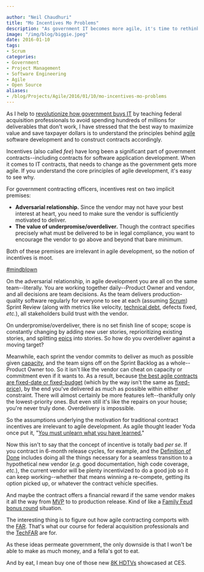 ```yaml
---

author: "Neil Chaudhuri"
title: "Mo Incentives Mo Problems"
description: "As government IT becomes more agile, it's time to rethink incentives in contracts."
image: "/img/blog/biggie.jpeg"
date: 2016-01-10
tags:
- Scrum
categories: 
- Government
- Project Management
- Software Engineering
- Agile
- Open Source
aliases:
- /blog/Projects/Agile/2016/01/10/mo-incentives-mo-problems
---
```


As I help to [revolutionize how government buys IT](/blog/all-we-do-is-win-win-win) 
by teaching federal acquisition professionals to avoid spending hundreds of millions for 
deliverables that don't work, I have stressed that the best  way to maximize value and save taxpayer dollars is to 
understand the principles behind [agile](/categories/agile) software development and to construct contracts accordingly. 

Incentives (also called *fee*) have long been a significant part of government contracts--including contracts for software application 
development. When it comes to IT contracts, that needs to change as the government gets more agile. If you understand
the core principles of agile development, it's easy to see why.

For government contracting officers, incentives rest on two implicit premises:

* **Adversarial relationship.** Since the vendor may not have your best interest at heart, you need to make sure the vendor 
is sufficiently motivated to deliver.
* **The value of underpromise/overdeliver.** Though the contract specifies precisely what must be delivered to be in legal 
compliance, you want to encourage the vendor to go above and beyond that bare minimum.

Both of these premises are irrelevant in agile development, so the notion of incentives is moot. 

[#mindblown](https://twitter.com/search?q=%23mindblown&src=typd)

On the adversarial relationship, in agile development you are all on the same team--literally. You are working together 
daily--Product Owner and vendor, and all decisions are team decisions. As the team delivers production-quality software 
regularly for everyone to see at each (assuming [Scrum](/tags/scrum)) Sprint Review (along with metrics like velocity, 
[technical debt](https://www.scrumalliance.org/community/articles/2013/july/managing-technical-debt), 
defects fixed, *etc.*), all stakeholders build trust with the vendor.

On underpromise/overdeliver, there is no set finish line of scope; scope is constantly changing by adding new user stories, 
reprioritizing existing stories, and splitting [epics](https://www.scrumalliance.org/community/articles/2014/march/stories-versus-themes-versus-epics) 
into stories. So how do you overdeliver against a moving target? 

Meanwhile, each sprint the vendor commits to deliver as much as possible given [capacity](https://www.scrumalliance.org/community/articles/2007/august/perfect-planning), 
and the team signs off on the 
Sprint Backlog as a whole--Product Owner too. So it isn't like the vendor can cheat on capacity or commitment even if it 
wants to. As a result, because [the best agile contracts are fixed-date or fixed-budget](http://www.innolution.com/blog/three-key-agile-risk-management-activities)
(which by the way isn't the same as [fixed-price](https://www.scrumalliance.org/community/articles/2014/march/good-bad-and-ugly-of-agile-fixed-price-contracts)), 
by the end you've delivered as much as possible within either constraint. 
There will almost certainly be more features left--thankfully only the lowest-priority ones. But even still it's like 
the repairs on your house; you're never truly done. Overdelivery is impossible.

So the assumptions underlying the motivation for traditional contract incentives are irrelevant to agile development. 
As agile thought leader Yoda once put it, "[You must unlearn what you have learned.](https://www.youtube.com/watch?v=z4jeREy7Pbc)"

Now this isn't to say that the concept of incentive is totally bad *per se*. If you contract in 6-month release cycles, 
for example, and the [Definition of Done](https://www.scrumalliance.org/community/articles/2008/september/definition-of-done-a-reference) 
includes doing all the things necessary for a seamless transition to a hypothetical new vendor (*e.g.* good documentation, 
high code coverage, *etc.*), the current vendor will be plenty incentivized to do a good job so it can keep working--whether that means
winning a re-compete, getting its option picked up, or whatever the contract vehicle specifies. 

And maybe the contract offers a financial reward if the same vendor makes it all the way from [MVP](http://leanstack.com/minimum-viable-product/) 
to to production release. Kind of like a [Family Feud bonus round](https://www.youtube.com/watch?v=Hm2HdJkgRWI) situation.

The interesting thing is to figure out how agile contracting comports with the 
[FAR](https://www.acquisition.gov/?q=browsefar). That's what our course for federal acquisition professionals and the 
[TechFAR](https://github.com/usds/playbook/blob/gh-pages/_includes/techfar-online.md) are for.

As these ideas permeate government, the only downside is that I won't be able to make as much money, and a fella's got to eat.

And by eat, I mean buy one of those new [8K HDTVs](http://www.wired.com/2016/01/8k-tvs-coming-to-market/) showcased at CES.







